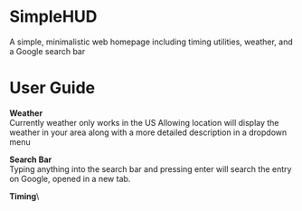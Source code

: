 # SimpleHUD
A simple, minimalistic web homepage including timing utilities, weather, and a Google search bar

# User Guide
**Weather**\
Currently weather only works in the US
Allowing location will display the weather in your area along with a more detailed description in a dropdown menu

**Search Bar**\
Typing anything into the search bar and pressing enter will search the entry on Google, opened in a new tab.

**Timing**\
